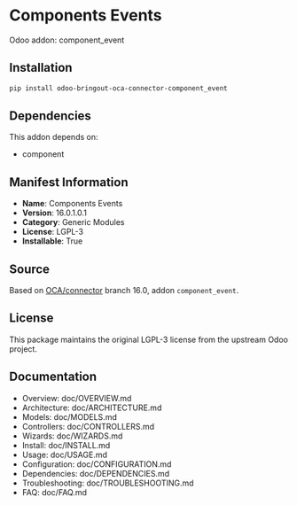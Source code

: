# Components Events

Odoo addon: component_event

## Installation

```bash
pip install odoo-bringout-oca-connector-component_event
```

## Dependencies

This addon depends on:
- component

## Manifest Information

- **Name**: Components Events
- **Version**: 16.0.1.0.1
- **Category**: Generic Modules
- **License**: LGPL-3
- **Installable**: True

## Source

Based on [OCA/connector](https://github.com/OCA/connector) branch 16.0, addon `component_event`.

## License

This package maintains the original LGPL-3 license from the upstream Odoo project.

## Documentation

- Overview: doc/OVERVIEW.md
- Architecture: doc/ARCHITECTURE.md
- Models: doc/MODELS.md
- Controllers: doc/CONTROLLERS.md
- Wizards: doc/WIZARDS.md
- Install: doc/INSTALL.md
- Usage: doc/USAGE.md
- Configuration: doc/CONFIGURATION.md
- Dependencies: doc/DEPENDENCIES.md
- Troubleshooting: doc/TROUBLESHOOTING.md
- FAQ: doc/FAQ.md
